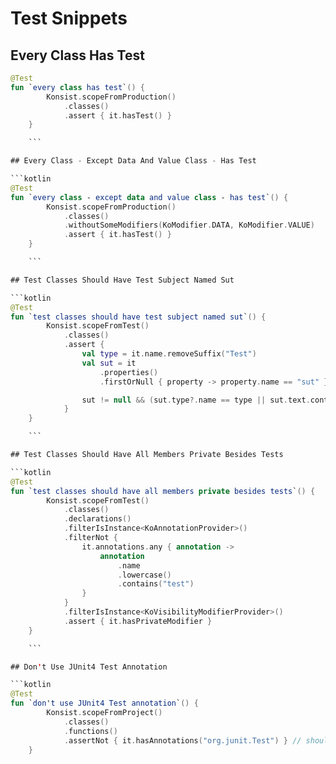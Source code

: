 #  Test Snippets

## Every Class Has Test

```kotlin
@Test
fun `every class has test`() {
        Konsist.scopeFromProduction()
            .classes()
            .assert { it.hasTest() }
    }

    ```

## Every Class - Except Data And Value Class - Has Test

```kotlin
@Test
fun `every class - except data and value class - has test`() {
        Konsist.scopeFromProduction()
            .classes()
            .withoutSomeModifiers(KoModifier.DATA, KoModifier.VALUE)
            .assert { it.hasTest() }
    }

    ```

## Test Classes Should Have Test Subject Named Sut

```kotlin
@Test
fun `test classes should have test subject named sut`() {
        Konsist.scopeFromTest()
            .classes()
            .assert {
                val type = it.name.removeSuffix("Test")
                val sut = it
                    .properties()
                    .firstOrNull { property -> property.name == "sut" }

                sut != null && (sut.type?.name == type || sut.text.contains("$type("))
            }
    }

    ```

## Test Classes Should Have All Members Private Besides Tests

```kotlin
@Test
fun `test classes should have all members private besides tests`() {
        Konsist.scopeFromTest()
            .classes()
            .declarations()
            .filterIsInstance<KoAnnotationProvider>()
            .filterNot {
                it.annotations.any { annotation ->
                    annotation
                        .name
                        .lowercase()
                        .contains("test")
                }
            }
            .filterIsInstance<KoVisibilityModifierProvider>()
            .assert { it.hasPrivateModifier }
    }

    ```

## Don't Use JUnit4 Test Annotation

```kotlin
@Test
fun `don't use JUnit4 Test annotation`() {
        Konsist.scopeFromProject()
            .classes()
            .functions()
            .assertNot { it.hasAnnotations("org.junit.Test") } // should be only org.junit.jupiter.api.Test
    }
```

